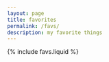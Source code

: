 ```yaml
---
layout: page
title: favorites
permalink: /favs/
description: my favorite things
---
```


{% include favs.liquid %}
